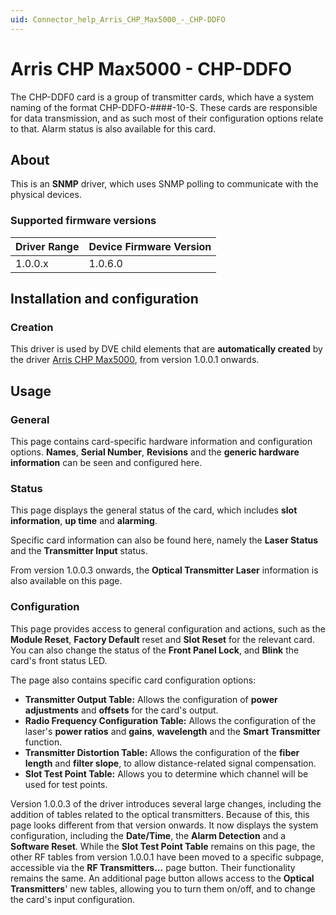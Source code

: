 ```yaml
---
uid: Connector_help_Arris_CHP_Max5000_-_CHP-DDFO
---
```


# Arris CHP Max5000 - CHP-DDFO

The CHP-DDF0 card is a group of transmitter cards, which have a system naming of the format CHP-DDFO-####-10-S. These cards are responsible for data transmission, and as such most of their configuration options relate to that. Alarm status is also available for this card.

## About

This is an **SNMP** driver, which uses SNMP polling to communicate with the physical devices.

### Supported firmware versions

| **Driver Range** | **Device Firmware Version** |
|------------------|-----------------------------|
| 1.0.0.x          | 1.0.6.0                     |

## Installation and configuration

### Creation

This driver is used by DVE child elements that are **automatically created** by the driver [Arris CHP Max5000](xref:Connector_help_Arris_CHP_Max5000), from version 1.0.0.1 onwards.

## Usage

### General

This page contains card-specific hardware information and configuration options. **Names**, **Serial Number**, **Revisions** and the **generic hardware information** can be seen and configured here.

### Status

This page displays the general status of the card, which includes **slot information**, **up time** and **alarming**.

Specific card information can also be found here, namely the **Laser Status** and the **Transmitter Input** status.

From version 1.0.0.3 onwards, the **Optical Transmitter Laser** information is also available on this page.

### Configuration

This page provides access to general configuration and actions, such as the **Module Reset**, **Factory Default** reset and **Slot Reset** for the relevant card. You can also change the status of the **Front Panel Lock**, and **Blink** the card's front status LED.

The page also contains specific card configuration options:

- **Transmitter Output Table:** Allows the configuration of **power adjustments** and **offsets** for the card's output.
- **Radio Frequency Configuration Table:** Allows the configuration of the laser's **power ratios** and **gains**, **wavelength** and the **Smart Transmitter** function.
- **Transmitter Distortion Table:** Allows the configuration of the **fiber length** and **filter slope**, to allow distance-related signal compensation.
- **Slot Test Point Table:** Allows you to determine which channel will be used for test points.

Version 1.0.0.3 of the driver introduces several large changes, including the addition of tables related to the optical transmitters. Because of this, this page looks different from that version onwards. It now displays the system configuration, including the **Date/Time**, the **Alarm Detection** and a **Software Reset**. While the **Slot Test Point Table** remains on this page, the other RF tables from version 1.0.0.1 have been moved to a specific subpage, accessible via the **RF Transmitters...** page button. Their functionality remains the same. An additional page button allows access to the **Optical Transmitters**' new tables, allowing you to turn them on/off, and to change the card's input configuration.
